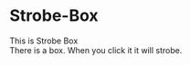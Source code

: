 # Strobe-Box
<div> This is Strobe Box </div>
<div> There is a box. When you click it it will strobe. </div>
